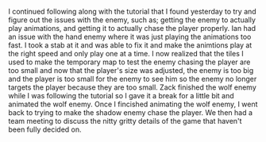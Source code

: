 I continued following along with the tutorial that I found yesterday to try and figure out the issues with the enemy, such as; getting the enemy to actually play animations, and getting it to actually chase the player properly. Ian had an issue with the hand enemy where it was just playing the animations too fast. I took a stab at it and was able to fix it and make the animtions play at the right speed and only play one at a time. I now realized that the tiles I used to make the temporary map to test the enemy chasing the player are too small and now that the player's size was adjusted, the enemy is too big and the player is too small for the enemy to see him so the enemy no longer targets the player because they are too small. Zack finished the wolf enemy while I was following the tutorial so I gave it a break for a little bit and animated the wolf enemy. Once I fincished animating the wolf enemy, I went back to trying to make the shadow enemy chase the player. We then had a team meeting to discuss the nitty gritty details of the game that haven't been fully decided on.
